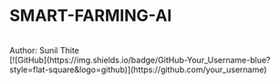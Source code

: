 # SMART-FARMING-AI
<br>
Author: Sunil Thite
<br>
[![GitHub](https://img.shields.io/badge/GitHub-Your_Username-blue?style=flat-square&logo=github)](https://github.com/your_username)
